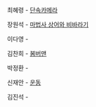 최혜령 - [단속카메라](https://school.programmers.co.kr/learn/courses/30/lessons/42884)

장원석 - [마법사 상어와 비바라기](https://www.acmicpc.net/problem/21610)

이다영 - 

김찬희 - [봄버맨](https://www.acmicpc.net/problem/16918)

박정환 - 

신재안 - [운동](https://www.acmicpc.net/problem/1173)

김진석 - 
